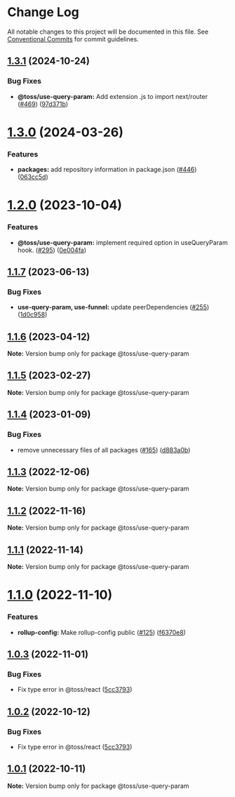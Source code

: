 # Change Log

All notable changes to this project will be documented in this file.
See [Conventional Commits](https://conventionalcommits.org) for commit guidelines.

## [1.3.1](https://github.com/toss/slash/compare/@toss/use-query-param@1.3.0...@toss/use-query-param@1.3.1) (2024-10-24)


### Bug Fixes

* **@toss/use-query-param:** Add extension .js to import next/router ([#469](https://github.com/toss/slash/issues/469)) ([97d371b](https://github.com/toss/slash/commit/97d371bf28e3c5283d766bb3d3a9d8006775c5b7))





# [1.3.0](https://github.com/toss/slash/compare/@toss/use-query-param@1.2.1...@toss/use-query-param@1.3.0) (2024-03-26)


### Features

* **packages:** add repository information in package.json ([#446](https://github.com/toss/slash/issues/446)) ([063cc5d](https://github.com/toss/slash/commit/063cc5d4699b1ba0dc20db3d2bb7dc673947500b))





# [1.2.0](https://github.com/toss/slash/compare/@toss/use-query-param@1.1.7...@toss/use-query-param@1.2.0) (2023-10-04)

### Features

* **@toss/use-query-param:** implement required option in useQueryParam hook. ([#295](https://github.com/toss/slash/issues/295)) ([0e004fa](https://github.com/toss/slash/commit/0e004fad56fa8ad2d6192d68b30928ec566c17ea))

## [1.1.7](https://github.com/toss/slash/compare/@toss/use-query-param@1.1.6...@toss/use-query-param@1.1.7) (2023-06-13)

### Bug Fixes

* **use-query-param, use-funnel:** update peerDependencies ([#255](https://github.com/toss/slash/issues/255)) ([1d0c958](https://github.com/toss/slash/commit/1d0c9580769c89c97f64de936f28a6038e829c4d))

## [1.1.6](https://github.com/toss/slash/compare/@toss/use-query-param@1.1.5...@toss/use-query-param@1.1.6) (2023-04-12)

**Note:** Version bump only for package @toss/use-query-param

## [1.1.5](https://github.com/toss/slash/compare/@toss/use-query-param@1.1.4...@toss/use-query-param@1.1.5) (2023-02-27)

**Note:** Version bump only for package @toss/use-query-param

## [1.1.4](https://github.com/toss/slash/compare/@toss/use-query-param@1.1.3...@toss/use-query-param@1.1.4) (2023-01-09)

### Bug Fixes

* remove unnecessary files of all packages ([#165](https://github.com/toss/slash/issues/165)) ([d883a0b](https://github.com/toss/slash/commit/d883a0b2aebdbc2ca39c67902cec754c63921dfe))

## [1.1.3](https://github.com/toss/slash/compare/@toss/use-query-param@1.1.2...@toss/use-query-param@1.1.3) (2022-12-06)

**Note:** Version bump only for package @toss/use-query-param

## [1.1.2](https://github.com/toss/slash/compare/@toss/use-query-param@1.1.1...@toss/use-query-param@1.1.2) (2022-11-16)

**Note:** Version bump only for package @toss/use-query-param

## [1.1.1](https://github.com/toss/slash/compare/@toss/use-query-param@1.1.0...@toss/use-query-param@1.1.1) (2022-11-14)

**Note:** Version bump only for package @toss/use-query-param

# [1.1.0](https://github.com/toss/slash/compare/@toss/use-query-param@1.0.3...@toss/use-query-param@1.1.0) (2022-11-10)

### Features

* **rollup-config:** Make rollup-config public ([#125](https://github.com/toss/slash/issues/125)) ([f6370e8](https://github.com/toss/slash/commit/f6370e8c4b0fa926e923b518c26b7071ee0e53da))

## [1.0.3](https://github.com/toss/slash/compare/@toss/use-query-param@1.0.1...@toss/use-query-param@1.0.3) (2022-11-01)

### Bug Fixes

* Fix type error in @toss/react ([5cc3793](https://github.com/toss/slash/commit/5cc37936e8739204f32f9f50ee61570b758343f8))

## [1.0.2](https://github.com/toss/slash/compare/@toss/use-query-param@1.0.1...@toss/use-query-param@1.0.2) (2022-10-12)

### Bug Fixes

* Fix type error in @toss/react ([5cc3793](https://github.com/toss/slash/commit/5cc37936e8739204f32f9f50ee61570b758343f8))

## [1.0.1](https://github.com/toss/slash/compare/@toss/use-query-param@1.0.0...@toss/use-query-param@1.0.1) (2022-10-11)

**Note:** Version bump only for package @toss/use-query-param
